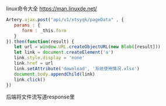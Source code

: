 linux命令大全 <https://man.linuxde.net/>



```js
Artery.ajax.post("api/v1/xtsyqk/pageData" , {
   params : {
      form : _this.form
   }
}).then(function(result) {
   let url = window.URL.createObjectURL(new Blob([result]))
   let link = document.createElement('a')
   link.style.display = 'none'
   link.href = url
   link.setAttribute('download', '系统使用情况.xlsx')
   document.body.appendChild(link)
   link.click()
})
```

后端将文件流写道response里